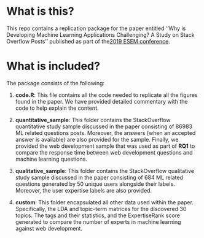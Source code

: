 # What is this?
This repo contains a replication package for the paper entitled ‘‘Why is Developing Machine Learning Applications Challenging? A Study on Stack Overflow Posts’’ published as part of the[2019 ESEM conference](http://eseiw2019.com/esem/).

# What is included?
The package consists of the following:

1. **code.R**: This file contains all the code needed to replicate all the figures found in the paper. We have provided detailed commentary with the code to help explain the content.

2. **quantitative_sample**: This folder contains the StackOverflow quantitative study sample discussed in the paper consisting of 86983 ML related questions posts. Moreover, the answers (when an accepted answer is available) are also provided for the sample. Finally, we provided the web development sample that was used as part of **RQ1** to compare the response time between web development questions and machine learning questions.

3. **qualitative_sample**: This folder contains the StackOverflow qualitative study sample discussed in the paper consisting of 684 ML related questions generated by 50 unique users alongside their labels. Moreover, the user expertise labels are also provided.

4. **custom**: This folder encapsulated all other data used within the paper. Specifically, the LDA and topic-term matrices for the discovered 30 topics. The tags and their statistics, and the ExpertiseRank score generated to compare the number of experts in machine learning against web development.

